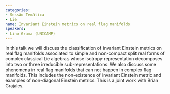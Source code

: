 ```yaml
---
categories:
- Sessão Temática
- Lie
name: Invariant Einstein metrics on real flag manifolds
speakers:
- Lino Grama (UNICAMP)
---
```


In this talk we will discuss the classification of invariant Einstein metrics on real flag manifolds associated to simple and non-compact split real forms of complex classical Lie algebras whose isotropy representation decomposes into two or three irreducible sub-representations. We also discuss some phenomena in real flag manifolds that can not happen in complex flag manifolds. This includes the non-existence of invariant Einstein metric and examples of non-diagonal Einstein metrics. This is a joint work with Brian Grajales. 
